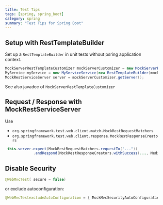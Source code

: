 ```yaml
---
title: Test Tips
tags: [spring, spring_boot]
category: spring
summary: "Test Tips for Spring Boot"
---
```


## Setup with RestTemplateBuilder

Set up a `RestTemplateBuilder` in unit tests without psring application context.

~~~java
MockServerRestTemplateCustomizer mockServerCustomizer = new MockServerRestTemplateCustomizer();
MyService myService = new MyServiceService(new RestTemplateBuilder(mockServerCustomizer));
MockRestServiceServer server = mockServerCustomizer.getServer();
~~~

See also javadoc of `MockServerRestTemplateCustomizer`


## Request / Response with MockRestServiceServer

Use

* `org.springframework.test.web.client.match.MockRestRequestMatchers`
* `org.springframework.test.web.client.response.MockRestResponseCreators`

~~~java
 this.server.expect(MockRestRequestMatchers.requestTo("..."))
             .andRespond(MockRestResponseCreators.withSuccess(..., MediaType.APPLICATION_JSON));
~~~

## Disable Security

~~~java
@WebMvcTest( secure = false)
~~~

or exclude autoconfiguration:

~~~java
@WebMvcTestexcludeAutoConfiguration = { MockMvcSecurityAutoConfiguration.class })
~~~
